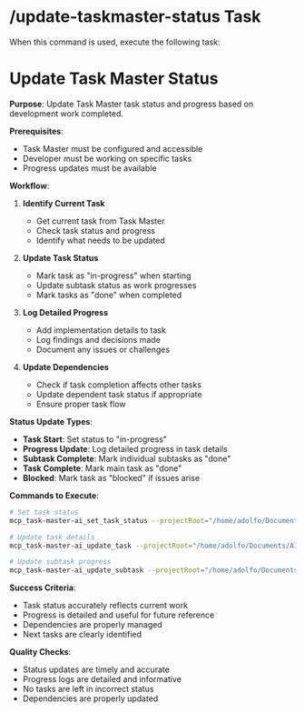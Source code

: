 # /update-taskmaster-status Task

When this command is used, execute the following task:

# Update Task Master Status

**Purpose**: Update Task Master task status and progress based on development work completed.

**Prerequisites**:
- Task Master must be configured and accessible
- Developer must be working on specific tasks
- Progress updates must be available

**Workflow**:

1. **Identify Current Task**
   - Get current task from Task Master
   - Check task status and progress
   - Identify what needs to be updated

2. **Update Task Status**
   - Mark task as "in-progress" when starting
   - Update subtask status as work progresses
   - Mark tasks as "done" when completed

3. **Log Detailed Progress**
   - Add implementation details to task
   - Log findings and decisions made
   - Document any issues or challenges

4. **Update Dependencies**
   - Check if task completion affects other tasks
   - Update dependent task status if appropriate
   - Ensure proper task flow

**Status Update Types**:
- **Task Start**: Set status to "in-progress"
- **Progress Update**: Log detailed progress in task details
- **Subtask Complete**: Mark individual subtasks as "done"
- **Task Complete**: Mark main task as "done"
- **Blocked**: Mark task as "blocked" if issues arise

**Commands to Execute**:
```bash
# Set task status
mcp_task-master-ai_set_task_status --projectRoot="/home/adolfo/Documents/AIFrontDeskTS" --id="[task-id]" --status="[status]"

# Update task details
mcp_task-master-ai_update_task --projectRoot="/home/adolfo/Documents/AIFrontDeskTS" --id="[task-id]" --prompt="[update-details]"

# Update subtask progress
mcp_task-master-ai_update_subtask --projectRoot="/home/adolfo/Documents/AIFrontDeskTS" --id="[subtask-id]" --prompt="[progress-details]"
```

**Success Criteria**:
- Task status accurately reflects current work
- Progress is detailed and useful for future reference
- Dependencies are properly managed
- Next tasks are clearly identified

**Quality Checks**:
- Status updates are timely and accurate
- Progress logs are detailed and informative
- No tasks are left in incorrect status
- Dependencies are properly updated

